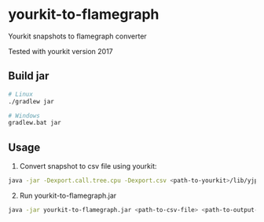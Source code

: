 # yourkit-to-flamegraph
Yourkit snapshots to flamegraph converter

Tested with yourkit version 2017

## Build jar
```bash
# Linux
./gradlew jar

# Windows
gradlew.bat jar
```
## Usage
1. Convert snapshot to csv file using yourkit:
```bash
java -jar -Dexport.call.tree.cpu -Dexport.csv <path-to-yourkit>/lib/yjp.jar -export ~/Snapshots/my.snapshot <dir-of-converted-file>
```
2. Run yourkit-to-flamegraph.jar
```bash
java -jar yourkit-to-flamegraph.jar <path-to-csv-file> <path-to-output-file>
```